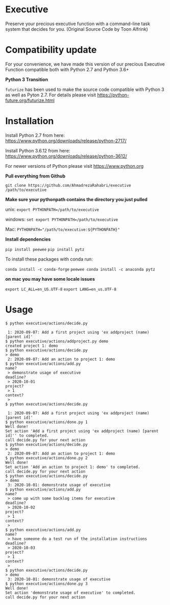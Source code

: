 Executive 
=========

Preserve your precious executive function with a command-line task system that decides for you. (Original Source Code by Toon Alfrink)

**Compatibility update**
=========
For your convenience, we have made this version of our precious Executive Function compatible both with Python 2.7 and Python 3.6+

**Python 3 Transition**

`futurize` has been used to make the source code compatible with Python 3 as well as Pyton 2.7. For details please visit https://python-future.org/futurize.html

**Installation**
=========

Install Python 2.7 from here: https://www.python.org/downloads/release/python-2717/

Install Python 3.6.12 from here: https://www.python.org/downloads/release/python-3612/

For newer versions of Python please visit https://www.python.org

**Pull everything from Github**

`git clone https://github.com/AhmadrezaRahabri/executive /path/to/executive`

**Make sure your pythonpath contains the directory you just pulled**

unix: `export PYTHONPATH=/path/to/executive`

windows: `set export PYTHONPATH=/path/to/executive`

Mac: `PYTHONPATH="/path/to/executive:${PYTHONPATH}"`

**Install dependencies**

`pip install peewee`
`pip install pytz`

To install these packages with conda run:

`conda install -c conda-forge`  `peewee conda install -c anaconda pytz`

**on mac you may have some locale issues**

  `export LC_ALL=en_US.UTF-8`
  `export LANG=en_us.UTF-8`

**Usage**
=========

```
$ python executive/actions/decide.py
 
 1: 2020-09-07: Add a first project using 'ex addproject (name) [parent id]'
$ python executive/actions/addproject.py demo
created project 1: demo
$ python executive/actions/decide.py
> demo 
 2: 2020-09-07: Add an action to project 1: demo
$ python executive/actions/add.py
name? 
 > demonstrate usage of executive
deadline? 
 > 2020-10-01
project? 
 > 1
context? 
 > 
$ python executive/actions/decide.py
 
 1: 2020-09-07: Add a first project using 'ex addproject (name) [parent id]'
$ python executive/actions/done.py 1
Well done!
Set action 'Add a first project using 'ex addproject (name) [parent id]'' to completed.
call decide.py for your next action
$ python executive/actions/decide.py
> demo 
 2: 2020-09-07: Add an action to project 1: demo
$ python executive/actions/done.py 2
Well done!
Set action 'Add an action to project 1: demo' to completed.
call decide.py for your next action
$ python executive/actions/decide.py
> demo 
 3: 2020-10-01: demonstrate usage of executive
$ python executive/actions/add.py
name? 
 > come up with some backlog items for executive
deadline? 
 > 2020-10-02
project? 
 > 1
context? 
 > 
$ python executive/actions/add.py
name? 
 > have someone do a test run of the installation instructions
deadline? 
 > 2020-10-03
project? 
 > 1
context? 
 > 
$ python executive/actions/decide.py
> demo 
 3: 2020-10-01: demonstrate usage of executive
$ python executive/actions/done.py 3
Well done!
Set action 'demonstrate usage of executive' to completed.
call decide.py for your next action
```



